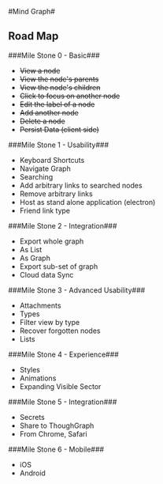 #Mind Graph#
## Road Map ##
###Mile Stone 0 - Basic###
- ~~View a node~~
- ~~View the node's parents~~
- ~~View the node's children~~
- ~~Click to focus on another node~~
- ~~Edit the label of a node~~
- ~~Add another node~~
- ~~Delete a node~~
- ~~Persist Data (client side)~~

###Mile Stone 1 - Usability###
- Keyboard Shortcuts
 - Navigate Graph
- Searching
- Add arbitrary links to searched nodes
- Remove arbitrary links
- Host as stand alone application (electron)
- Friend link type

###Mile Stone 2 - Integration###
- Export whole graph
 - As List
 - As Graph
- Export sub-set of graph
- Cloud data Sync

###Mile Stone 3 - Advanced Usability###
- Attachments
- Types
- Filter view by type
- Recover forgotten nodes
- Lists

###Mile Stone 4 - Experience###
- Styles
- Animations
- Expanding Visible Sector

###Mile Stone 5 - Integration###
- Secrets
- Share to ThoughGraph
 - From Chrome, Safari

###Mile Stone 6 - Mobile###
- iOS
- Android